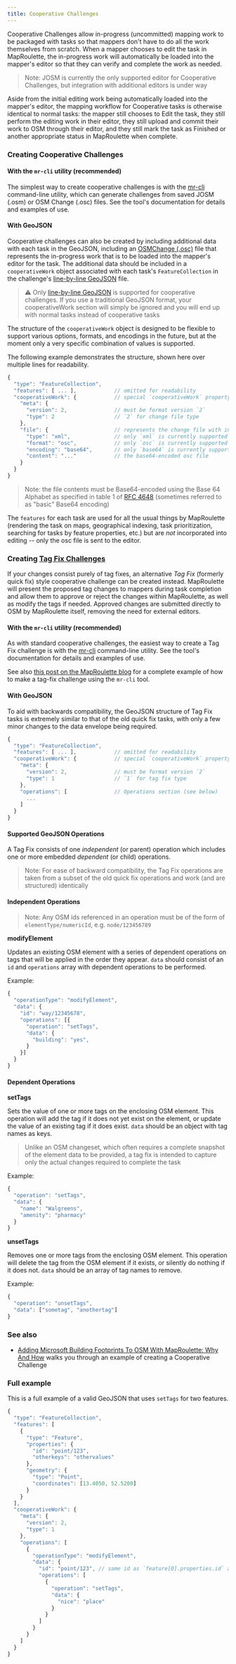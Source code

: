 ```yaml
---
title: Cooperative Challenges
---
```


Cooperative Challenges allow in-progress (uncommitted) mapping work to be packaged with tasks so that mappers don't have to do all the work themselves from scratch. When a mapper chooses to edit the task in MapRoulette, the in-progress work will automatically be loaded into the mapper's editor so that they can verify and complete the work as needed.

> Note: JOSM is currently the only supported editor for Cooperative Challenges, but integration with additional editors is under way

Aside from the initial editing work being automatically loaded into the mapper's editor, the mapping workflow for Cooperative tasks is otherwise identical to normal tasks: the mapper still chooses to Edit the task, they still perform the editing work in their editor, they still upload and commit their work to OSM through their editor, and they still mark the task as Finished or another appropriate status in MapRoulette when complete.

### Creating Cooperative Challenges

#### With the `mr-cli` utility (recommended)

The simplest way to create cooperative challenges is with the [mr-cli](https://www.npmjs.com/package/@maproulette/mr-cli) command-line utility, which can generate challenges from saved JOSM (.osm) or OSM Change (.osc) files. See the tool's documentation for details and examples of use.

#### With GeoJSON

Cooperative challenges can also be created by including additional data with each task in the GeoJSON, including an [OSMChange (.osc)](https://wiki.openstreetmap.org/wiki/OsmChange) file that represents the in-progress work that is to be loaded into the mapper's editor for the task. The additional data should be included in a `cooperativeWork` object associated with each task's `FeatureCollection` in the challenge's [line-by-line GeoJSON](/en-US/documentation/line-by-line-geojson/) file.

> :warning: Only [line-by-line GeoJSON](/en-US/documentation/line-by-line-geojson/) is supported for cooperative challenges. If you use a traditional GeoJSON format, your cooperativeWork section will simply be ignored and you will end up with normal tasks instead of cooperative tasks

The structure of the `cooperativeWork` object is designed to be flexible to support various options, formats, and encodings in the future, but at the moment only a very specific combination of values is supported.

The following example demonstrates the structure, shown here over multiple lines for readability.

```javascript
{
  "type": "FeatureCollection",
  "features": [ ... ],            // omitted for readability
  "cooperativeWork": {            // special `cooperativeWork` property
    "meta": {
      "version": 2,               // must be format version `2`
      "type": 2                   // `2` for change file type
    },
    "file": {                     // represents the change file with in-progress work
      "type": "xml",              // only `xml` is currently supported
      "format": "osc",            // only `osc` is currently supported
      "encoding": "base64",       // only `base64` is currently supported
      "content": "..."            // the base64-encoded osc file
    }
  }
}
```
<a id='creating-tag-fix-challenges'></a>
> Note: the file contents must be Base64-encoded using the Base 64 Alphabet as specified in table 1 of [RFC 4648](https://www.ietf.org/rfc/rfc4648.txt) (sometimes referred to as "basic" Base64 encoding)

The `features` for each task are used for all the usual things by MapRoulette (rendering the task on maps, geographical indexing, task prioritization, searching for tasks by feature properties, etc.) but are _not_ incorporated into editing -- only the osc file is sent to the editor.

### Creating [Tag Fix Challenges](/en-US/documentation/tag-fix-challenges)

If your changes consist purely of tag fixes, an alternative _Tag Fix_ (formerly quick fix) style cooperative challenge can be created instead. MapRoulette will present the proposed tag changes to mappers during task completion and allow them to approve or reject the changes within MapRoulette, as well as modify the tags if needed. Approved changes are submitted directly to OSM by MapRoulette itself, removing the need for external editors.

#### With the `mr-cli` utility (recommended)

As with standard cooperative challenges, the easiest way to create a Tag Fix challenge is with the [mr-cli](https://www.npmjs.com/package/@maproulette/mr-cli) command-line utility. See the tool's documentation for details and examples of use.

See also [this post on the MapRoulette blog](https://blog.maproulette.org/2022/11/07/tutorial-tagging-parkingsurface-efficiently-with-a-maproulette-tag-fix-challenge/) for a complete example of how to make a tag-fix challenge using the `mr-cli` tool.

#### With GeoJSON

To aid with backwards compatibility, the GeoJSON structure of Tag Fix tasks is extremely similar to that of the old quick fix tasks, with only a few minor changes to the data envelope being required.

```javascript
{
  "type": "FeatureCollection",
  "features": [ ... ],            // omitted for readability
  "cooperativeWork": {            // special `cooperativeWork` property
    "meta": {
      "version": 2,               // must be format version `2`
      "type": 1                   // `1` for tag fix type
    },
    "operations": [               // Operations section (see below)
      ...
    ]
  }
}
```

#### Supported GeoJSON Operations

A Tag Fix consists of one _independent_ (or parent) operation which includes one or more embedded _dependent_ (or child) operations.

> Note: For ease of backward compatibility, the Tag Fix operations are taken from a subset of the old quick fix operations and work (and are structured) identically

#### Independent Operations

> Note: Any OSM ids referenced in an operation must be of the form of `elementType/numericId`, e.g. `node/123456789`

**modifyElement**

Updates an existing OSM element with a series of dependent operations on tags that will be applied in the order they appear. `data` should consist of an `id` and `operations` array with dependent operations to be performed.

Example:

```javascript
{
  "operationType": "modifyElement",
  "data": {
    "id": "way/12345678",
    "operations": [{
      "operation": "setTags",
      "data": {
        "building": "yes",
      }
    }]
  }
}
```

#### Dependent Operations

**setTags**

Sets the value of one or more tags on the enclosing OSM element. This operation will add the tag if it does not yet exist on the element, or update the value of an existing tag if it does exist. `data` should be an object with tag names as keys.

> Unlike an OSM changeset, which often requires a complete snapshot of the element data to be provided, a tag fix is intended to capture only the actual changes required to complete the task

Example:

```javascript
{
  "operation": "setTags",
  "data": {
    "name": "Walgreens",
    "amenity": "pharmacy"
  }
}
```

**unsetTags**

Removes one or more tags from the enclosing OSM element. This operation will
delete the tag from the OSM element if it exists, or silently do nothing if it
does not. `data` should be an array of tag names to remove.

Example:

```javascript
{
  "operation": "unsetTags",
  "data": ["sometag", "anothertag"]
}
```

### See also

* [Adding Microsoft Building Footprints To OSM With MapRoulette: Why And How](https://www.openstreetmap.org/user/mvexel/diary/399229) walks you through an example of creating a Cooperative Challenge

### Full example

This is a full example of a valid GeoJSON that uses `setTags` for two features.

```javascript
{
  "type": "FeatureCollection",
  "features": [
    {
      "type": "Feature",
      "properties": {
        "id": "point/123",
        "otherkeys": "othervalues"
      },
      "geometry": {
        "type": "Point",
        "coordinates": [13.4050, 52.5200]
      }
    }
  ],
  "cooperativeWork": {
    "meta": {
      "version": 2,
      "type": 1
    },
    "operations": [
      {
        "operationType": "modifyElement",
        "data": {
          "id": "point/123", // same id as `feature[0].properties.id` above
          "operations": [
            {
              "operation": "setTags",
              "data": {
                "nice": "place"
              }
            }
          ]
        }
      }
    ]
  }
}
```

